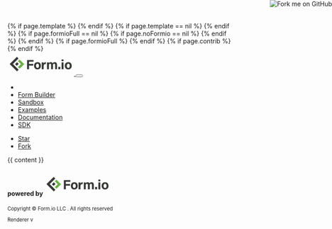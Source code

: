 <!DOCTYPE html>
<html lang="en">
<head>
  <!-- Global site tag (gtag.js) - Google Analytics -->
  <script async src="https://www.googletagmanager.com/gtag/js?id=UA-58453303-6"></script>
  <script>
    window.dataLayer = window.dataLayer || [];
    function gtag(){dataLayer.push(arguments);}
    gtag('js', new Date());
    gtag('config', 'UA-58453303-6');
  </script>
  <base href="{{ site.baseurl }}"></base>
  <meta charset="utf-8">
  <meta http-equiv="X-UA-Compatible" content="IE=edge">
  <meta name="viewport" content="width=device-width, initial-scale=1">
  <title>JavaScript Powered Forms and Form.io SDK</title>
  <link rel="apple-touch-icon" sizes="180x180" href="{{ site.baseurl }}app/favicon/apple-touch-icon.png">
  <link rel="icon" type="image/png" sizes="32x32" href="{{ site.baseurl }}app/favicon/favicon-32x32.png">
  <link rel="icon" type="image/png" sizes="16x16" href="{{ site.baseurl }}app/favicon/favicon-16x16.png">
  <link rel="manifest" href="{{ site.baseurl }}app/favicon/site.webmanifest">
  <link href="{{ site.baseurl }}app/syntax.css" rel="stylesheet">
  <link href="{{ site.baseurl }}app/main.css" rel="stylesheet">
  <link href="https://cdn.jsdelivr.net/npm/bootstrap-icons/font/bootstrap-icons.css" rel="stylesheet">
  {% if page.template %}
    <link href="https://cdn.jsdelivr.net/npm/bootswatch/dist/{{ page.template }}/bootstrap.min.css" rel="stylesheet">
  {% endif %}
  {% if page.template == nil %}
    <link href="https://cdn.jsdelivr.net/npm/bootswatch/dist/spacelab/bootstrap.min.css" rel="stylesheet">
  {% endif %}
  <script src="https://cdn.form.io/ace/ace.js"></script>
  <script src="{{ site.baseurl }}app/bootstrap/js/bootstrap.min.js"></script>
  {% if page.formioFull == nil %}
    {% if page.noFormio == nil %}
      <script src="{{ site.baseurl }}dist/formio.embed.js"></script>
    {% endif %}
  {% endif %}
  {% if page.formioFull %}
    <link href="{{ site.baseurl }}dist/formio.full.css" rel="stylesheet">
    <script src="{{ site.baseurl }}dist/formio.full.js"></script>  
  {% endif %}
  {% if page.contrib %}
    <script src="{{ site.baseurl }}dist/formio.contrib.min.js"></script>
  {% endif %}
</head>
<body>
<a href="https://github.com/formio/formio.js"><img style="position: absolute; top: 0; right: 0; border: 0;z-index:3000;" src="https://camo.githubusercontent.com/e7bbb0521b397edbd5fe43e7f760759336b5e05f/68747470733a2f2f73332e616d617a6f6e6177732e636f6d2f6769746875622f726962626f6e732f666f726b6d655f72696768745f677265656e5f3030373230302e706e67" alt="Fork me on GitHub" data-canonical-src="https://s3.amazonaws.com/github/ribbons/forkme_right_green_007200.png"></a>
<nav class="navbar navbar-expand-lg navbar-light bg-light mb-4 p-0">
  <div class="container">
    <a class="navbar-brand p-0" href="#">
      <svg width="150px" id="Layer_1" data-name="Layer 1" xmlns="http://www.w3.org/2000/svg" viewBox="0 0 324 115.2"><defs><style>.cls-1{fill:#373a36;}.cls-2{fill:#69b342;}</style></defs><polygon class="cls-1" points="95.53 37.72 127.07 37.72 127.07 45.67 105.07 45.67 105.07 56.68 125.68 56.68 125.68 64.64 105.07 64.64 105.07 82.62 95.53 82.62 95.53 37.72"/><path class="cls-1" d="M139.14,65.76c0,6.49,2.81,10.34,7.34,10.34s7.15-3.85,7.15-10.28c0-7-2.6-10.39-7.29-10.39-4.35,0-7.2,3.21-7.2,10.33m24-.06c0,10.2-6.14,17.7-16.89,17.7-10.52,0-16.67-7.46-16.67-17.52,0-10.4,6.34-17.75,17.11-17.75,10,0,16.45,7,16.45,17.57"/><path class="cls-1" d="M167,58.06c0-3.35,0-6.33-.07-9.15h9.22c.12.75.24,4.1.24,5.92,1.5-3.85,5.12-6.67,10.89-6.7V57c-6.82-.18-10.89,1.64-10.89,10.88v14.7H167Z"/><path class="cls-1" d="M192.81,57.6c0-2.92,0-5.8-.06-8.69h9c.12.82.31,2.7.36,4a10.6,10.6,0,0,1,9.43-4.8c4.88,0,7.56,2.51,8.76,5.13,2-2.76,4.91-5.13,10.45-5.13,5.92,0,10.76,3.61,10.76,12.38V82.62h-9.17v-21c0-3-1.11-6-4.95-6-4,0-5.56,2.56-5.56,7.73V82.62H212.6V62c0-3.49-.87-6.31-4.88-6.31-3.81,0-5.63,2.33-5.63,8.11V82.62h-9.28Z"/><rect class="cls-1" x="247.55" y="71.18" width="10.09" height="11.44"/><path class="cls-1" d="M263.73,48.91h9.39V82.62h-9.39Zm0-13.83h9.39V43.4h-9.39Z"/><path class="cls-1" d="M289.11,65.76c0,6.49,2.8,10.34,7.33,10.34s7.16-3.85,7.16-10.28c0-7-2.61-10.39-7.29-10.39-4.36,0-7.2,3.21-7.2,10.33m24-.06c0,10.2-6.15,17.7-16.89,17.7-10.53,0-16.67-7.46-16.67-17.52,0-10.4,6.33-17.75,17.11-17.75,10,0,16.45,7,16.45,17.57"/><polygon class="cls-1" points="45.38 65.99 54.91 56.55 46.72 48.42 37.2 57.85 45.38 65.99"/><polygon class="cls-1" points="10.87 57.41 46.43 92.97 54.38 85.01 26.7 57.32 53.92 30.1 46.05 22.23 10.87 57.41"/><polygon class="cls-2" points="59.37 35.48 51.42 43.43 65.73 57.75 51.45 72.03 59.37 80.03 81.63 57.76 81.6 57.73 81.61 57.71 59.37 35.48"/></svg>
    </a>
    <button class="navbar-toggler" type="button" data-bs-toggle="collapse" data-target="#navbarNavAltMarkup" aria-controls="navbarNavAltMarkup" aria-expanded="false" aria-label="Toggle navigation">
      <span class="navbar-toggler-icon"></span>
    </button>
    <div class="collapse navbar-collapse" id="navbarNavAltMarkup">
      <ul class="navbar-nav nav-fill me-auto">
        <li class="nav-item {% if page.section == 'home' %}active bg-white border{% endif %}"><a class="text-dark nav-link p-3" href="{{ site.baseurl }}"><i class="bi bi-house-fill"></i></a></li>
        <li class="nav-item {% if page.section == 'builder' %}active bg-white border{% endif %}"><a class="text-dark nav-link p-3" href="app/builder.html"><i class="bi bi-menu-button-wide"></i> Form Builder</a></li>
        <li class="nav-item {% if page.section == 'sandbox' %}active bg-white border{% endif %}"><a class="text-dark nav-link p-3" href="app/sandbox.html"><i class="bi bi-box"></i> Sandbox</a></li>
        <li class="nav-item {% if page.section == 'examples' %}active bg-white border{% endif %}"><a class="text-dark nav-link p-3" href="app/examples"><i class="bi bi-check-square"></i> Examples</a></li>
        <li class="nav-item"><a class="text-dark nav-link p-3" target="_blank" href="https://help.form.io/developers/form-renderer"><i class="bi bi-book"></i> Documentation</a></li>
        <li class="nav-item {% if page.section == 'sdk'%}active bg-white border{% endif %}"><a class="text-dark nav-link p-3" href="app/sdk"><i class="bi bi-window"></i> SDK</a></li>
      </ul>
      <ul class="navbar-nav float-end">
        <li class="nav-item"><a class="github-button nav-link" href="https://github.com/formio/formio.js" data-size="large" data-show-count="true" aria-label="Star formio/formio.js on GitHub">Star</a></li>
        <li class="nav-item"><a class="github-button nav-link" href="https://github.com/formio/formio.js/fork" data-size="large" data-show-count="true" aria-label="Fork formio/formio.js on GitHub">Fork</a></li>
      </ul>
    </div>
  </div>
</nav>
<div class="{% if page.fluid %}container-fluid{% endif %}{% if page.fluid == nil %}container{% endif %}">
  {{ content }}
</div>
<div class="container">
  <footer class="py-3 my-4">
    <h4 class="align-center text-center text-muted">powered by <svg width="150px" id="Layer_1" data-name="Layer 1" xmlns="http://www.w3.org/2000/svg" viewBox="0 0 324 115.2"><defs><style>.cls-1{fill:#373a36;}.cls-2{fill:#69b342;}</style></defs><polygon class="cls-1" points="95.53 37.72 127.07 37.72 127.07 45.67 105.07 45.67 105.07 56.68 125.68 56.68 125.68 64.64 105.07 64.64 105.07 82.62 95.53 82.62 95.53 37.72"/><path class="cls-1" d="M139.14,65.76c0,6.49,2.81,10.34,7.34,10.34s7.15-3.85,7.15-10.28c0-7-2.6-10.39-7.29-10.39-4.35,0-7.2,3.21-7.2,10.33m24-.06c0,10.2-6.14,17.7-16.89,17.7-10.52,0-16.67-7.46-16.67-17.52,0-10.4,6.34-17.75,17.11-17.75,10,0,16.45,7,16.45,17.57"/><path class="cls-1" d="M167,58.06c0-3.35,0-6.33-.07-9.15h9.22c.12.75.24,4.1.24,5.92,1.5-3.85,5.12-6.67,10.89-6.7V57c-6.82-.18-10.89,1.64-10.89,10.88v14.7H167Z"/><path class="cls-1" d="M192.81,57.6c0-2.92,0-5.8-.06-8.69h9c.12.82.31,2.7.36,4a10.6,10.6,0,0,1,9.43-4.8c4.88,0,7.56,2.51,8.76,5.13,2-2.76,4.91-5.13,10.45-5.13,5.92,0,10.76,3.61,10.76,12.38V82.62h-9.17v-21c0-3-1.11-6-4.95-6-4,0-5.56,2.56-5.56,7.73V82.62H212.6V62c0-3.49-.87-6.31-4.88-6.31-3.81,0-5.63,2.33-5.63,8.11V82.62h-9.28Z"/><rect class="cls-1" x="247.55" y="71.18" width="10.09" height="11.44"/><path class="cls-1" d="M263.73,48.91h9.39V82.62h-9.39Zm0-13.83h9.39V43.4h-9.39Z"/><path class="cls-1" d="M289.11,65.76c0,6.49,2.8,10.34,7.33,10.34s7.16-3.85,7.16-10.28c0-7-2.61-10.39-7.29-10.39-4.36,0-7.2,3.21-7.2,10.33m24-.06c0,10.2-6.15,17.7-16.89,17.7-10.53,0-16.67-7.46-16.67-17.52,0-10.4,6.33-17.75,17.11-17.75,10,0,16.45,7,16.45,17.57"/><polygon class="cls-1" points="45.38 65.99 54.91 56.55 46.72 48.42 37.2 57.85 45.38 65.99"/><polygon class="cls-1" points="10.87 57.41 46.43 92.97 54.38 85.01 26.7 57.32 53.92 30.1 46.05 22.23 10.87 57.41"/><polygon class="cls-2" points="59.37 35.48 51.42 43.43 65.73 57.75 51.45 72.03 59.37 80.03 81.63 57.76 81.6 57.73 81.61 57.71 59.37 35.48"/></svg></h4>
    <p class="text-center text-muted mb-0" style="font-size: 0.8em">Copyright © Form.io LLC <span id="year"></span>. All rights reserved</p>
    <p class="text-center text-muted mb-0" style="font-size: 0.8em">Renderer v<span id="renderer-version"></span></p>
    <script async defer src="https://buttons.github.io/buttons.js"></script>
    <script type="text/javascript">
      document.getElementById('year').innerText = (new Date()).getFullYear();
      document.getElementById('renderer-version').innerHTML = Formio.version;
    </script>
  </footer>
</div>
</body>
</html>

